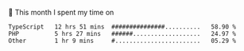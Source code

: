 📅 This month I spent my time on

<!--START_SECTION:waka-->

```text
TypeScript   12 hrs 51 mins  ###############..........   58.90 %
PHP          5 hrs 27 mins   ######...................   24.97 %
Other        1 hr 9 mins     #........................   05.29 %
```

<!--END_SECTION:waka-->
